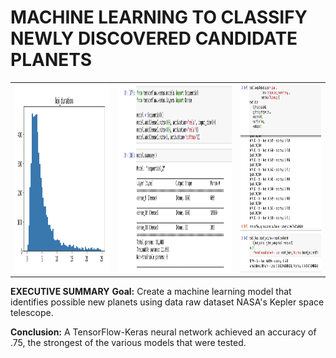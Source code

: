 # MACHINE LEARNING TO CLASSIFY NEWLY DISCOVERED CANDIDATE PLANETS
 
 <table style="width:100%">
  <tr valign="top">
    <th><img height="300" alt="Sample histogram" src="https://github.com/kennethcandersen/machine-learning-challenge/blob/main/images/example_histogram.png"></th>
    <th><img height="300" alt="Box Plot" src="https://github.com/kennethcandersen/machine-learning-challenge/blob/main/images/tensor_model_summary.png"></th>
    <th><img height="300" alt="Bar Chart With Code" src="https://github.com/kennethcandersen/machine-learning-challenge/blob/main/images/tensor_model_compile_fit_eval.png"></th>
  </tr>
</table> 

**EXECUTIVE SUMMARY**
**Goal:** Create a machine learning model that identifies possible new planets using data raw dataset NASA's Kepler space telescope.

**Conclusion:** A TensorFlow-Keras neural network achieved an accuracy of .75, the strongest of the various models that were tested. 










